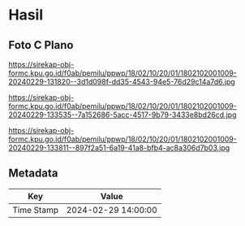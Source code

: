 # Hasil

## Foto C Plano

https://sirekap-obj-formc.kpu.go.id/f0ab/pemilu/ppwp/18/02/10/20/01/1802102001009-20240229-131820--3d1d098f-dd35-4543-94e5-76d29c14a7d6.jpg

https://sirekap-obj-formc.kpu.go.id/f0ab/pemilu/ppwp/18/02/10/20/01/1802102001009-20240229-133535--7a152686-5acc-4517-9b79-3433e8bd26cd.jpg

https://sirekap-obj-formc.kpu.go.id/f0ab/pemilu/ppwp/18/02/10/20/01/1802102001009-20240229-133811--897f2a51-6a19-41a8-bfb4-ac8a306d7b03.jpg


## Metadata

| Key        | Value               |
| ---------- | ------------------- |
| Time Stamp | 2024-02-29 14:00:00 |



